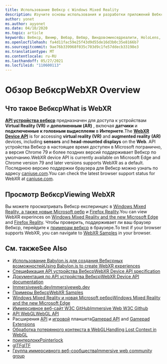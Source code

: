 ```yaml
---
title: Использование Вебкср с Windows Mixed Reality
description: Изучите основы использования и разработки приложений Вебкср, работающих на впечатляющих наушниках Windows Mixed Reality.
author: yonet
ms.author: ayyonet
ms.date: 04/10/2020
ms.topic: article
keywords: Вебкср, Винмр, Вебар, Вебвр, Виндовсмикседреалити, HoloLens, Windows Mixed Reality, веб-VR, Web XR, Web MR, Web AR, 360, 360 Video, 360 видео, 360 Photo, 360 фотографии, 360 Content, иммерсивное веб-, иммерсивевеб, IW
ms.openlocfilehash: fa4d11fac59e25f43d9d55de16d3b0c35e8166b7
ms.sourcegitcommit: 9ae76b339968f035c703d9c1fe57ddecb33198e3
ms.translationtype: MT
ms.contentlocale: ru-RU
ms.lasthandoff: 05/27/2021
ms.locfileid: "110600113"
---
```

# <a name="webxr-overview"></a><span data-ttu-id="f4f8f-104">Обзор Вебкср</span><span class="sxs-lookup"><span data-stu-id="f4f8f-104">WebXR Overview</span></span>

## <a name="what-is-webxr"></a><span data-ttu-id="f4f8f-105">Что такое Вебкср</span><span class="sxs-lookup"><span data-stu-id="f4f8f-105">What is WebXR</span></span>

<span data-ttu-id="f4f8f-106">[**API устройства вебкср**](https://www.w3.org/TR/webxr/) предназначен для доступа к устройствам **Virtual Reality (VR)** и **дополненным (AR)** , включая **датчики** и **подключенные к головным выдисплеям** в **Интернете**.</span><span class="sxs-lookup"><span data-stu-id="f4f8f-106">The [**WebXR Device API**](https://www.w3.org/TR/webxr/) is for accessing **virtual reality (VR)** and **augmented reality (AR)** devices, including **sensors** and **head-mounted displays** on the **Web**.</span></span> <span data-ttu-id="f4f8f-107">API устройства Вебкср в настоящее время доступен в Microsoft погранично, а версия Chrome 79 и более поздних версий поддерживает Вебкср по умолчанию.</span><span class="sxs-lookup"><span data-stu-id="f4f8f-107">WebXR device API is currently available on Microsoft Edge and Chrome version 79 and later versions supports WebXR as a default.</span></span> <span data-ttu-id="f4f8f-108">Последнюю версию поддержки браузера для Вебкср можно узнать по адресу [caniuse.com](https://caniuse.com/#search=webxr).</span><span class="sxs-lookup"><span data-stu-id="f4f8f-108">You can check the latest browser support status for WebXR at [caniuse.com](https://caniuse.com/#search=webxr).</span></span>

## <a name="viewing-webxr"></a><span data-ttu-id="f4f8f-109">Просмотр Вебкср</span><span class="sxs-lookup"><span data-stu-id="f4f8f-109">Viewing WebXR</span></span>

<span data-ttu-id="f4f8f-110">Вы можете просматривать Вебкср експеринцес в [Windows Mixed Reality, а также новые Microsoft ребр](../../whats-new/new-microsoft-edge.md) и [Firefox Reality](https://mixedreality.mozilla.org/firefox-reality/).</span><span class="sxs-lookup"><span data-stu-id="f4f8f-110">You can view WebXR experinces on [Windows Mixed Reality and the new Microsoft Edge](../../whats-new/new-microsoft-edge.md) and [Firefox Reality](https://mixedreality.mozilla.org/firefox-reality/).</span></span>
<span data-ttu-id="f4f8f-111">Чтобы проверить, поддерживает ли ваш браузер Вебкср, перейдите к [примерам вебкср](https://immersive-web.github.io/webxr-samples/) в браузере.</span><span class="sxs-lookup"><span data-stu-id="f4f8f-111">To test if your browser supports WebXR, you can navigate to [WebXR Samples](https://immersive-web.github.io/webxr-samples/) in your browser.</span></span>

## <a name="see-also"></a><span data-ttu-id="f4f8f-112">См. также</span><span class="sxs-lookup"><span data-stu-id="f4f8f-112">See Also</span></span>

* [<span data-ttu-id="f4f8f-113">Использование Babylon.js для создания Вебксрных возможностей</span><span class="sxs-lookup"><span data-stu-id="f4f8f-113">Using Babylon.js to create WebXR experiences</span></span>](./tutorials/babylonjs-webxr-helloworld/introduction-01.md)
* [<span data-ttu-id="f4f8f-114">Спецификация API устройства Вебкср</span><span class="sxs-lookup"><span data-stu-id="f4f8f-114">WebXR Device API specification</span></span>](https://immersive-web.github.io/webxr/)
* [<span data-ttu-id="f4f8f-115">Документация по API устройства Вебкср</span><span class="sxs-lookup"><span data-stu-id="f4f8f-115">WebXR Device API documentation</span></span>](https://developer.mozilla.org/en-US/docs/Web/API/WebXR_Device_API)
* [<span data-ttu-id="f4f8f-116">Immersiveweb.dev</span><span class="sxs-lookup"><span data-stu-id="f4f8f-116">Immersiveweb.dev</span></span>](https://immersiveweb.dev/)
* [<span data-ttu-id="f4f8f-117">Примеры Вебкср</span><span class="sxs-lookup"><span data-stu-id="f4f8f-117">WebXR Samples</span></span>](https://immersive-web.github.io/webxr-samples/)
* [<span data-ttu-id="f4f8f-118">Windows Mixed Reality и новая Microsoft ребро</span><span class="sxs-lookup"><span data-stu-id="f4f8f-118">Windows Mixed Reality and the new Microsoft Edge</span></span>](../../whats-new/new-microsoft-edge.md)
* [<span data-ttu-id="f4f8f-119">Иммерсивное веб-сайт W3C GitHub</span><span class="sxs-lookup"><span data-stu-id="f4f8f-119">Immersive Web W3C Github</span></span>](https://github.com/immersive-web)
* <span data-ttu-id="f4f8f-120">[API WebGL](/previous-versions/windows/internet-explorer/ie-developer/dev-guides/bg182648(v=vs.85))</span><span class="sxs-lookup"><span data-stu-id="f4f8f-120">[WebGL API](/previous-versions/windows/internet-explorer/ie-developer/dev-guides/bg182648(v=vs.85))</span></span>
* <span data-ttu-id="f4f8f-121">Расширения [API](https://msdn.microsoft.com/library/dn743630(v=vs.85).aspx) и [игровой](https://w3c.github.io/gamepad/extensions.html) планшета</span><span class="sxs-lookup"><span data-stu-id="f4f8f-121">[Gamepad API](https://msdn.microsoft.com/library/dn743630(v=vs.85).aspx) and [Gamepad Extensions](https://w3c.github.io/gamepad/extensions.html)</span></span>
* [<span data-ttu-id="f4f8f-122">Обработка потерянного контекста в WebGL</span><span class="sxs-lookup"><span data-stu-id="f4f8f-122">Handling Lost Context in WebGL</span></span>](https://www.khronos.org/webgl/wiki/HandlingContextLost)
* [<span data-ttu-id="f4f8f-123">поинтерлокк</span><span class="sxs-lookup"><span data-stu-id="f4f8f-123">Pointerlock</span></span>](https://www.w3.org/TR/pointerlock/)
* [<span data-ttu-id="f4f8f-124">glTF</span><span class="sxs-lookup"><span data-stu-id="f4f8f-124">glTF</span></span>](https://www.khronos.org/gltf)
* [<span data-ttu-id="f4f8f-125">Группа иммерсивного веб-сообщества</span><span class="sxs-lookup"><span data-stu-id="f4f8f-125">Immersive web community group</span></span>](https://www.w3.org/community/immersive-web/)